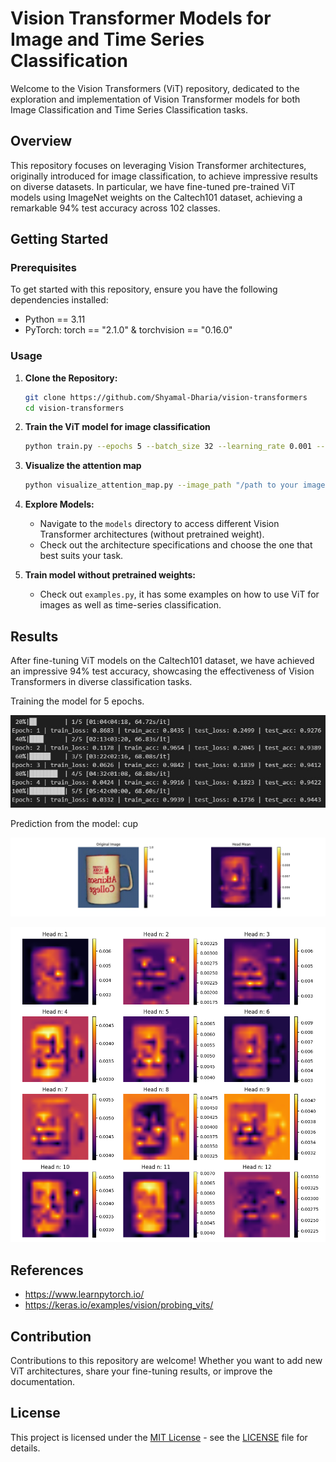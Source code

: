 # Vision Transformer Models for Image and Time Series Classification

Welcome to the Vision Transformers (ViT) repository, dedicated to the exploration and implementation of Vision Transformer models for both Image Classification and Time Series Classification tasks.

## Overview
This repository focuses on leveraging Vision Transformer architectures, originally introduced for image classification, to achieve impressive results on diverse datasets. In particular, we have fine-tuned pre-trained ViT models using ImageNet weights on the Caltech101 dataset, achieving a remarkable 94% test accuracy across 102 classes.

## Getting Started
### Prerequisites
To get started with this repository, ensure you have the following dependencies installed:
- Python == 3.11
- PyTorch: torch == "2.1.0" & torchvision == "0.16.0"

### Usage
1. **Clone the Repository:**
    ```bash
    git clone https://github.com/Shyamal-Dharia/vision-transformers
    cd vision-transformers
    ```

2. **Train the ViT model for image classification**
    ```bash
    python train.py --epochs 5 --batch_size 32 --learning_rate 0.001 --data_folder "/path to your data folder/"
    ```
2. **Visualize the attention map**
    ```bash
    python visualize_attention_map.py --image_path "/path to your image/" --img_size 224
    ```

3. **Explore Models:**
    - Navigate to the `models` directory to access different Vision Transformer architectures (without pretrained weight).
    - Check out the architecture specifications and choose the one that best suits your task.

4. **Train model without pretrained weights:**
    - Check out `examples.py`, it has some examples on how to use ViT for images as well as time-series classification.


## Results
After fine-tuning ViT models on the Caltech101 dataset, we have achieved an impressive 94% test accuracy, showcasing the effectiveness of Vision Transformers in diverse classification tasks.

Training the model for 5 epochs.

![Alt text](https://github.com/Shyamal-Dharia/vision-transformers/blob/main/results.jpg?raw=true "Original image Vs Mean head")

Prediction from the model: cup

![Alt text](https://github.com/Shyamal-Dharia/vision-transformers/blob/main/overview.png?raw=true "Original image Vs Mean head")

![Alt text](https://github.com/Shyamal-Dharia/vision-transformers/blob/main/individual_heads.png?raw=true "Individual attention heads")

## References
 - https://www.learnpytorch.io/
 - https://keras.io/examples/vision/probing_vits/


## Contribution
Contributions to this repository are welcome! Whether you want to add new ViT architectures, share your fine-tuning results, or improve the documentation.

## License

This project is licensed under the [MIT License](https://github.com/Shyamal-Dharia/vision-transformers/blob/main/LICENSE) - see the [LICENSE](https://github.com/Shyamal-Dharia/vision-transformers/blob/main/LICENSE) file for details.


